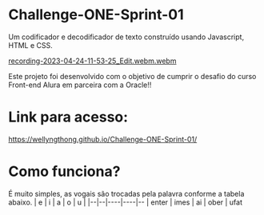 # Challenge-ONE-Sprint-01

Um codificador e decodificador de texto construído usando Javascript, HTML e CSS. 

[recording-2023-04-24-11-53-25_Edit.webm.webm](https://user-images.githubusercontent.com/112776793/234046162-aec0a7c9-14da-4d3c-8a3d-1e9761998a36.webm)

Este projeto foi desenvolvido com o objetivo de cumprir o desafio do curso Front-end Alura em parceira com a Oracle!!

# Link para acesso:
https://wellyngthong.github.io/Challenge-ONE-Sprint-01/


# Como funciona?
É muito simples, as vogais são trocadas pela palavra conforme a tabela abaixo.
| e | i | a | o | u |
|--|--|----|----|--
| enter | imes | ai | ober | ufat
